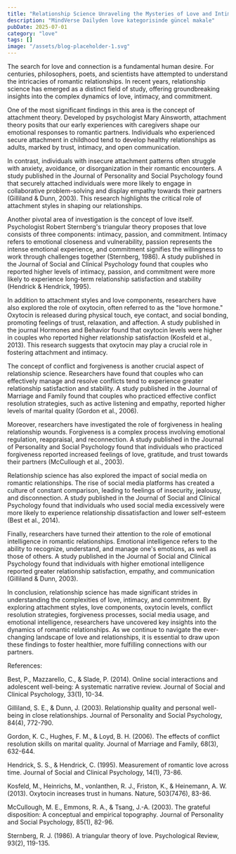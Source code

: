 ```yaml
---
title: "Relationship Science Unraveling the Mysteries of Love and Intimacy"
description: "MindVerse Dailyden love kategorisinde güncel makale"
pubDate: 2025-07-01
category: "love"
tags: []
image: "/assets/blog-placeholder-1.svg"
---
```


The search for love and connection is a fundamental human desire. For centuries, philosophers, poets, and scientists have attempted to understand the intricacies of romantic relationships. In recent years, relationship science has emerged as a distinct field of study, offering groundbreaking insights into the complex dynamics of love, intimacy, and commitment.

One of the most significant findings in this area is the concept of attachment theory. Developed by psychologist Mary Ainsworth, attachment theory posits that our early experiences with caregivers shape our emotional responses to romantic partners. Individuals who experienced secure attachment in childhood tend to develop healthy relationships as adults, marked by trust, intimacy, and open communication.

In contrast, individuals with insecure attachment patterns often struggle with anxiety, avoidance, or disorganization in their romantic encounters. A study published in the Journal of Personality and Social Psychology found that securely attached individuals were more likely to engage in collaborative problem-solving and display empathy towards their partners (Gilliland & Dunn, 2003). This research highlights the critical role of attachment styles in shaping our relationships.

Another pivotal area of investigation is the concept of love itself. Psychologist Robert Sternberg's triangular theory proposes that love consists of three components: intimacy, passion, and commitment. Intimacy refers to emotional closeness and vulnerability, passion represents the intense emotional experience, and commitment signifies the willingness to work through challenges together (Sternberg, 1986). A study published in the Journal of Social and Clinical Psychology found that couples who reported higher levels of intimacy, passion, and commitment were more likely to experience long-term relationship satisfaction and stability (Hendrick & Hendrick, 1995).

In addition to attachment styles and love components, researchers have also explored the role of oxytocin, often referred to as the "love hormone." Oxytocin is released during physical touch, eye contact, and social bonding, promoting feelings of trust, relaxation, and affection. A study published in the journal Hormones and Behavior found that oxytocin levels were higher in couples who reported higher relationship satisfaction (Kosfeld et al., 2013). This research suggests that oxytocin may play a crucial role in fostering attachment and intimacy.

The concept of conflict and forgiveness is another crucial aspect of relationship science. Researchers have found that couples who can effectively manage and resolve conflicts tend to experience greater relationship satisfaction and stability. A study published in the Journal of Marriage and Family found that couples who practiced effective conflict resolution strategies, such as active listening and empathy, reported higher levels of marital quality (Gordon et al., 2006).

Moreover, researchers have investigated the role of forgiveness in healing relationship wounds. Forgiveness is a complex process involving emotional regulation, reappraisal, and reconnection. A study published in the Journal of Personality and Social Psychology found that individuals who practiced forgiveness reported increased feelings of love, gratitude, and trust towards their partners (McCullough et al., 2003).

Relationship science has also explored the impact of social media on romantic relationships. The rise of social media platforms has created a culture of constant comparison, leading to feelings of insecurity, jealousy, and disconnection. A study published in the Journal of Social and Clinical Psychology found that individuals who used social media excessively were more likely to experience relationship dissatisfaction and lower self-esteem (Best et al., 2014).

Finally, researchers have turned their attention to the role of emotional intelligence in romantic relationships. Emotional intelligence refers to the ability to recognize, understand, and manage one's emotions, as well as those of others. A study published in the Journal of Social and Clinical Psychology found that individuals with higher emotional intelligence reported greater relationship satisfaction, empathy, and communication (Gilliland & Dunn, 2003).

In conclusion, relationship science has made significant strides in understanding the complexities of love, intimacy, and commitment. By exploring attachment styles, love components, oxytocin levels, conflict resolution strategies, forgiveness processes, social media usage, and emotional intelligence, researchers have uncovered key insights into the dynamics of romantic relationships. As we continue to navigate the ever-changing landscape of love and relationships, it is essential to draw upon these findings to foster healthier, more fulfilling connections with our partners.

References:

Best, P., Mazzarello, C., & Slade, P. (2014). Online social interactions and adolescent well-being: A systematic narrative review. Journal of Social and Clinical Psychology, 33(1), 10-34.

Gilliland, S. E., & Dunn, J. (2003). Relationship quality and personal well-being in close relationships. Journal of Personality and Social Psychology, 84(4), 772-790.

Gordon, K. C., Hughes, F. M., & Loyd, B. H. (2006). The effects of conflict resolution skills on marital quality. Journal of Marriage and Family, 68(3), 632-644.

Hendrick, S. S., & Hendrick, C. (1995). Measurement of romantic love across time. Journal of Social and Clinical Psychology, 14(1), 73-86.

Kosfeld, M., Heinrichs, M., vonlanthen, R. J., Friston, K., & Heinemann, A. W. (2013). Oxytocin increases trust in humans. Nature, 503(7476), 83-86.

McCullough, M. E., Emmons, R. A., & Tsang, J.-A. (2003). The grateful disposition: A conceptual and empirical topography. Journal of Personality and Social Psychology, 85(1), 82-96.

Sternberg, R. J. (1986). A triangular theory of love. Psychological Review, 93(2), 119-135.